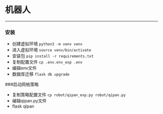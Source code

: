 # 机器人

---
### 安装
- 创建虚拟环境 `python3 -m venv venv`
- 进入虚拟环境 `source venv/bin/activate`
- 安装包 `pip install -r requirements.txt`
- 复制配置文件 `cp .env.env_exp .env`
- 编辑env文件
- 数据库迁移 `flask db upgrade`

###启动网格策略
- 复制策略配置文件 `cp robot/qipan_exp.py robot/qipan.py`
- 编辑qipan.py文件
- flask qipan

